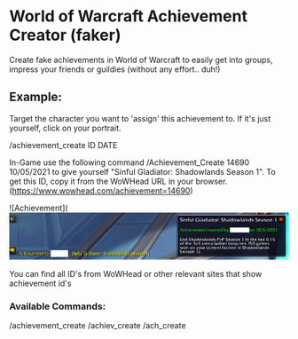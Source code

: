 # World of Warcraft Achievement Creator (faker)

Create fake achievements in World of Warcraft to easily get into groups, impress your friends or guildies (without any effort.. duh!)

## Example:

Target the character you want to 'assign' this achievement to. If it's just yourself, click on your portrait.

/achievement_create ID DATE

In-Game use the following command /Achievement_Create 14690 10/05/2021 to give yourself "Sinful Gladiator: Shadowlands Season 1". To get this ID, copy it from the WoWHead URL in your browser. (https://www.wowhead.com/achievement=14690)

![Achievement](![Achievement](https://raw.githubusercontent.com/brian8544/Achievement_Creator/main/Dep/Images/Screenshot.png)

You can find all ID's from WoWHead or other relevant sites that show achievement id's

### Available Commands:

/achievement_create
/achiev_create
/ach_create
